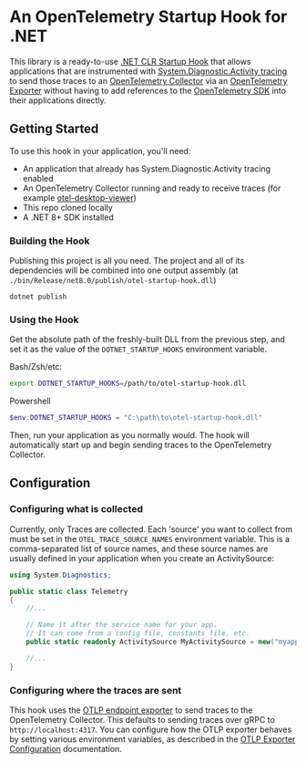 # An OpenTelemetry Startup Hook for .NET

This library is a ready-to-use [.NET CLR Startup Hook](https://github.com/dotnet/runtime/blob/52e1ad3779e57c35d2416cd10d8ad7d75b2c0c8b/docs/design/features/host-startup-hook.md) that allows applications that are instrumented with [System.Diagnostic.Activity tracing](https://learn.microsoft.com/en-us/dotnet/core/diagnostics/distributed-tracing-instrumentation-walkthroughs) to
send those traces to an [OpenTelemetry Collector](https://opentelemetry.io/docs/collector/) via an [OpenTelemetry Exporter](https://opentelemetry.io/docs/languages/net/exporters/) without having to add references to the [OpenTelemetry SDK](https://opentelemetry.io/docs/languages/net/) into their applications directly.


## Getting Started

To use this hook in your application, you'll need:

* An application that already has System.Diagnostic.Activity tracing enabled
* An OpenTelemetry Collector running and ready to receive traces (for example [otel-desktop-viewer](https://github.com/CtrlSpice/otel-desktop-viewer))
* This repo cloned locally
* A .NET 8+ SDK installed

### Building the Hook

Publishing this project is all you need. The project and all of its dependencies will be combined into one output assembly (at `./bin/Release/net8.0/publish/otel-startup-hook.dll`)

```terminal
dotnet publish
```

### Using the Hook

Get the absolute path of the freshly-built DLL from the previous step, and set it as the value of the `DOTNET_STARTUP_HOOKS` environment variable.

Bash/Zsh/etc:
```bash
export DOTNET_STARTUP_HOOKS=/path/to/otel-startup-hook.dll
```

Powershell
```powershell
$env:DOTNET_STARTUP_HOOKS = "C:\path\to\otel-startup-hook.dll"
```

Then, run your application as you normally would. The hook will automatically start up and begin sending traces to the OpenTelemetry Collector.


## Configuration

### Configuring what is collected

Currently, only Traces are collected. Each 'source' you want to collect from must be set in the `OTEL_TRACE_SOURCE_NAMES` environment variable. This is a comma-separated list of source names, and these source names are usually defined in your application when you create an ActivitySource:

```csharp
using System.Diagnostics;

public static class Telemetry
{
    //...

    // Name it after the service name for your app.
    // It can come from a config file, constants file, etc.
    public static readonly ActivitySource MyActivitySource = new("myapp");

    //...
}
```

### Configuring where the traces are sent

This hook uses the [OTLP endpoint exporter](https://opentelemetry.io/docs/languages/net/exporters/#otlp-endpoint) to send traces to the OpenTelemetry Collector. This defaults to sending traces over gRPC to `http://localhost:4317`. You can configure how the OTLP exporter behaves by setting various environment variables, as described in the [OTLP Exporter Configuration](https://opentelemetry.io/docs/languages/sdk-configuration/otlp-exporter/) documentation.

